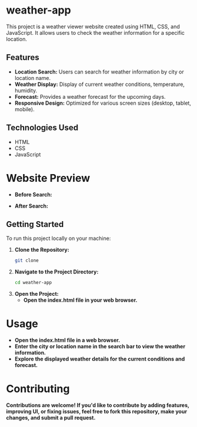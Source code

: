 # weather-app

This project is a weather viewer website created using HTML, CSS, and JavaScript.
It allows users to check the weather information for a specific location.

## Features

- **Location Search:** Users can search for weather information by city or location name.
- **Weather Display:** Display of current weather conditions, temperature, humidity.
- **Forecast:** Provides a weather forecast for the upcoming days.
- **Responsive Design:** Optimized for various screen sizes (desktop, tablet, mobile).

## Technologies Used

- HTML
- CSS
- JavaScript

# Website Preview
   - **Before Search:**
      
   - **After Search:**      

## Getting Started

To run this project locally on your machine:

1. **Clone the Repository:**
   ```bash
   git clone 
    ```
2. **Navigate to the Project Directory:**
   ```bash
   cd weather-app
    ```
3. **Open the Project:**
   - **Open the index.html file in your web browser.**
# Usage
  -  **Open the index.html file in a web browser.**
  -  **Enter the city or location name in the search bar to view the weather information.**
  -  **Explore the displayed weather details for the current conditions and forecast.**
# Contributing
  **Contributions are welcome! If you'd like to contribute by adding features, improving UI, or fixing issues, feel free to fork this repository, make your changes, and submit a pull request.**

